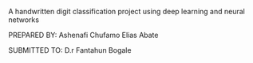 A handwritten digit classification project using deep learning and neural networks

PREPARED BY: Ashenafi Chufamo Elias Abate

SUBMITTED TO: D.r Fantahun Bogale
